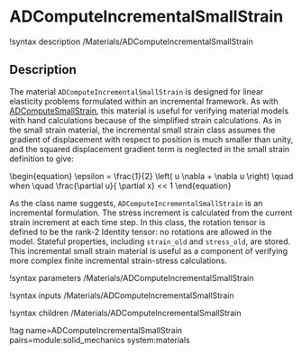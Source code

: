 # ADComputeIncrementalSmallStrain

!syntax description /Materials/ADComputeIncrementalSmallStrain

## Description

The material `ADComputeIncrementalSmallStrain` is designed for linear elasticity
problems formulated within an incremental framework.  As with
[ADComputeSmallStrain](/ADComputeSmallStrain.md), this material is useful for
verifying material models with hand calculations because of the simplified
strain calculations.  As in the small strain material, the incremental small
strain class assumes the gradient of displacement with respect to position is
much smaller than unity, and the squared displacement gradient term is neglected
in the small strain definition to give:

\begin{equation}
\epsilon = \frac{1}{2} \left( u \nabla + \nabla u \right) \quad when \quad \frac{\partial u}{ \partial x} << 1
\end{equation}

As the class name suggests, `ADComputeIncrementalSmallStrain` is an incremental
formulation.  The stress increment is calculated from the current strain
increment at each time step.  In this class, the rotation tensor is defined to
be the rank-2 Identity tensor: no rotations are allowed in the model. Stateful
properties, including `strain_old` and `stress_old`, are stored. This
incremental small strain material is useful as a component of verifying more
complex finite incremental strain-stress calculations.

!syntax parameters /Materials/ADComputeIncrementalSmallStrain

!syntax inputs /Materials/ADComputeIncrementalSmallStrain

!syntax children /Materials/ADComputeIncrementalSmallStrain

!tag name=ADComputeIncrementalSmallStrain pairs=module:solid_mechanics system:materials
